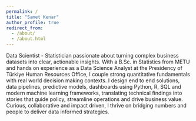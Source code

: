 ```yaml
---
permalink: /
title: "Samet Kenar"
author_profile: true
redirect_from: 
  - /about/
  - /about.html
---
```


Data Scientist - Statistician passionate about turning complex business datasets into clear, actionable insights. With a B.Sc. in Statistics from METU and hands on experience as a Data Science Analyst at the Presidency of Türkiye Human Resources Office, I couple strong quantitative fundamentals with real world decision making contexts. I design end to end solutions, data pipelines, predictive models, dashboards using Python, R, SQL and modern machine learning frameworks, translating technical findings into stories that guide policy, streamline operations and drive business value. Curious, collaborative and impact driven, I thrive on bridging numbers and people to deliver data informed strategies.

